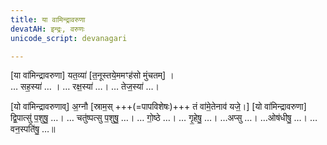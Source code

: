 ```yaml
---
title: या वामिन्द्रावरुणा
devatAH: इन्द्रः, वरुणः
unicode_script: devanagari

---
```

[या वा॑मिन्द्रावरुणा] यत॒व्या॑ [त॒नूस्तये॒ममꣳह॑सो मुंचतम्] ।  
… सह॒स्या॑ … । … रक्ष॒स्या॑ …। … तेज॒स्या॑ …।

[यो वा॑मिन्द्रावरुणाव्] अ॒ग्नौ [स्राम॒स् +++(=पापविशेषः)+++ तं वा॑मे॒तेनाव॑ यजे॒।]
[यो वा॑मिन्द्रावरुणा] द्वि॒पात्सु॑ प॒शुषु॒ …। … चतु॑ष्पत्सु प॒शुषु॒ …। … गो॒ष्ठे …।
… गृ॒हेषु॒ …। …अप्सु …। …ओष॑धीषु॒ …। … वन॒स्पति॑षु॒ …॥